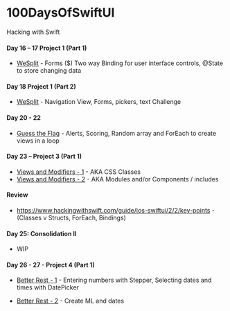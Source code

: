 # 100DaysOfSwiftUI
Hacking with Swift


#### Day 16 – 17 Project 1 (Part 1)
 - [WeSplit](https://github.com/HelloMartynPalmer/100DaysOfSwiftUI/tree/master/WeSplit) - Forms ($) Two way Binding for user interface controls, @State to store changing data
 
#### Day 18 Project 1 (Part 2)
 - [WeSplit](https://github.com/HelloMartynPalmer/100DaysOfSwiftUI/tree/master/WeSplit%20Challenge) - Navigation View, Forms, pickers, text Challenge


#### Day 20 - 22
 - [Guess the Flag](https://github.com/HelloMartynPalmer/100DaysOfSwiftUI/tree/master/GuessTheFlag) - Alerts, Scoring, Random array and ForEach to create views in a loop 


#### Day 23 – Project 3 (Part 1)
 - [Views and Modifiers - 1](https://github.com/HelloMartynPalmer/100DaysOfSwiftUI/tree/master/ViewsAndModifiers) - AKA CSS Classes
 - [Views and Modifiers - 2](https://github.com/HelloMartynPalmer/100DaysOfSwiftUI/tree/master/ViewsAndModifiersPart2) - AKA Modules and/or Components / includes

#### Review
 - https://www.hackingwithswift.com/guide/ios-swiftui/2/2/key-points - (Classes v Structs, ForEach, Bindings)

#### Day 25: Consolidation II
 - WIP
 
#### Day 26 - 27 - Project 4 (Part 1)

 - [Better Rest - 1](https://github.com/HelloMartynPalmer/100DaysOfSwiftUI/tree/master/BetterRest) - Entering numbers with Stepper, Selecting dates and times with DatePicker

 - [Better Rest - 2](https://github.com/HelloMartynPalmer/100DaysOfSwiftUI/tree/master/BetterRestPart2) - Create ML and dates
 
 
